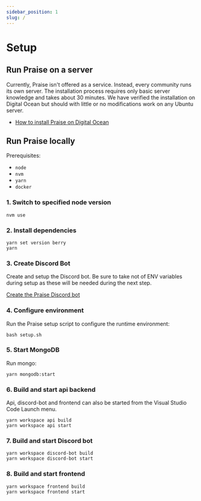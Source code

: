 ```yaml
---
sidebar_position: 1
slug: /
---
```


# Setup

## Run Praise on a server

Currently, Praise isn't offered as a service. Instead, every community runs its own server. The installation process requires only basic server knowledge and takes about 30 minutes. We have verified the installation on Digital Ocean but should with little or no modifications work on any Ubuntu server.

- [How to install Praise on Digital Ocean](./install-praise-on-digital-ocean.md)

## Run Praise locally

Prerequisites:

- `node`
- `nvm`
- `yarn`
- `docker`

### 1. Switch to specified node version

```
nvm use
```

### 2. Install dependencies

```
yarn set version berry
yarn
```

### 3. Create Discord Bot

Create and setup the Discord bot. Be sure to take not of ENV variables during setup as these will be needed during the next step.

[Create the Praise Discord bot](./create-discord-bot.md)

### 4. Configure environment

Run the Praise setup script to configure the runtime environment:

```
bash setup.sh
```

### 5. Start MongoDB

Run mongo:

```
yarn mongodb:start
```

### 6. Build and start api backend

Api, discord-bot and frontend can also be started from the Visual Studio Code Launch menu.

```
yarn workspace api build
yarn workspace api start
```

### 7. Build and start Discord bot

```
yarn workspace discord-bot build
yarn workspace discord-bot start
```

### 8. Build and start frontend

```
yarn workspace frontend build
yarn workspace frontend start
```
